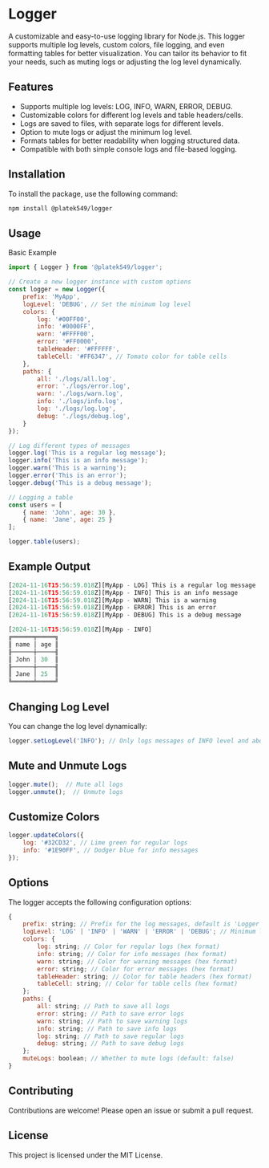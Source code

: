 # Logger

A customizable and easy-to-use logging library for Node.js. This logger supports multiple log levels, custom colors, file logging, and even formatting tables for better visualization. You can tailor its behavior to fit your needs, such as muting logs or adjusting the log level dynamically.
## Features

 - Supports multiple log levels: LOG, INFO, WARN, ERROR, DEBUG.
 - Customizable colors for different log levels and table headers/cells.
 - Logs are saved to files, with separate logs for different levels.
 - Option to mute logs or adjust the minimum log level.
 - Formats tables for better readability when logging structured data.
 - Compatible with both simple console logs and file-based logging.
## Installation

To install the package, use the following command:

```bash
npm install @platek549/logger
```

## Usage

Basic Example

```javascript
import { Logger } from '@platek549/logger';

// Create a new logger instance with custom options
const logger = new Logger({
    prefix: 'MyApp',
    logLevel: 'DEBUG', // Set the minimum log level
    colors: {
        log: '#00FF00',
        info: '#0000FF',
        warn: '#FFFF00',
        error: '#FF0000',
        tableHeader: '#FFFFFF',
        tableCell: '#FF6347', // Tomato color for table cells
    },
    paths: {
        all: './logs/all.log',
        error: './logs/error.log',
        warn: './logs/warn.log',
        info: './logs/info.log',
        log: './logs/log.log',
        debug: './logs/debug.log',
    }
});

// Log different types of messages
logger.log('This is a regular log message');
logger.info('This is an info message');
logger.warn('This is a warning');
logger.error('This is an error');
logger.debug('This is a debug message');

// Logging a table
const users = [
    { name: 'John', age: 30 },
    { name: 'Jane', age: 25 }
];

logger.table(users);
```

## Example Output
```js
[2024-11-16T15:56:59.018Z][MyApp - LOG] This is a regular log message
[2024-11-16T15:56:59.018Z][MyApp - INFO] This is an info message
[2024-11-16T15:56:59.018Z][MyApp - WARN] This is a warning
[2024-11-16T15:56:59.018Z][MyApp - ERROR] This is an error
[2024-11-16T15:56:59.018Z][MyApp - DEBUG] This is a debug message

[2024-11-16T15:56:59.018Z][MyApp - INFO] 
╔══════╤═════╗
║ name │ age ║
╟──────┼─────╢
║ John │ 30  ║
╟──────┼─────╢
║ Jane │ 25  ║
╚══════╧═════╝
```
## Changing Log Level

You can change the log level dynamically:

```javascript
logger.setLogLevel('INFO'); // Only logs messages of INFO level and above
```
## Mute and Unmute Logs
```javascript
logger.mute();  // Mute all logs
logger.unmute();  // Unmute logs
```

## Customize Colors

```javascript
logger.updateColors({
    log: '#32CD32', // Lime green for regular logs
    info: '#1E90FF', // Dodger blue for info messages
});
```

## Options
The logger accepts the following configuration options:

```js
{
    prefix: string; // Prefix for the log messages, default is 'Logger'
    logLevel: 'LOG' | 'INFO' | 'WARN' | 'ERROR' | 'DEBUG'; // Minimum log level (default: 'DEBUG')
    colors: {
        log: string; // Color for regular logs (hex format)
        info: string; // Color for info messages (hex format)
        warn: string; // Color for warning messages (hex format)
        error: string; // Color for error messages (hex format)
        tableHeader: string; // Color for table headers (hex format)
        tableCell: string; // Color for table cells (hex format)
    };
    paths: {
        all: string; // Path to save all logs
        error: string; // Path to save error logs
        warn: string; // Path to save warning logs
        info: string; // Path to save info logs
        log: string; // Path to save regular logs
        debug: string; // Path to save debug logs
    };
    muteLogs: boolean; // Whether to mute logs (default: false)
}
```
## Contributing

Contributions are welcome! Please open an issue or submit a pull request.

## License

This project is licensed under the MIT License.
